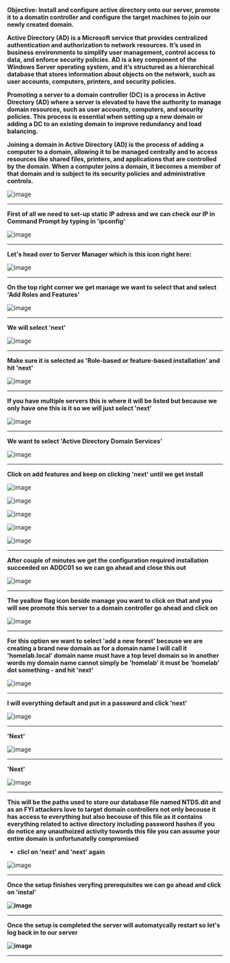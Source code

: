 <b>Objective: Install and configure active directory onto our server, promote it to a domatin 
controller and configure the target machines to join our newly created domain.</b>

<b>Active Directory (AD) is a Microsoft service that provides centralized authentication and 
authorization to network resources. It’s used in business environments to simplify user 
management, control access to data, and enforce security policies. AD is a key component of 
the Windows Server operating system, and it’s structured as a hierarchical database that stores 
information about objects on the network, such as user accounts, computers, printers, and 
security policies.</b>

<b>Promoting a server to a domain controller (DC) is a process in Active Directory (AD) where a 
server is elevated to have the authority to manage domain resources, such as user accounts, 
computers, and security policies. This process is essential when setting up a new domain or 
adding a DC to an existing domain to improve redundancy and load balancing.</b>

<b>Joining a domain in Active Directory (AD) is the process of adding a computer to a domain, 
allowing it to be managed centrally and to access resources like shared files, printers, and 
applications that are controlled by the domain. When a computer joins a domain, it becomes a 
member of that domain and is subject to its security policies and administrative controls.</b>

![image](https://github.com/Oureyelet/Active-Directory-Home-Lab-Project/assets/69697624/d81c9279-75b3-42da-9f4e-e9b38e5c2a0c)

<hr>

<b>First of all we need to set-up static IP adress and we can check our IP in 
Command Prompt by typing in 'ipconfig'</b>

![image](https://github.com/Oureyelet/Active-Directory-Home-Lab-Project/assets/69697624/6c8af9f6-7d8d-4988-8313-2268c0a53e67)

<hr>

<b>Let's head over to Server Manager which is this icon right here:</b>

![image](https://github.com/Oureyelet/Active-Directory-Home-Lab-Project/assets/69697624/3cd93dc9-7411-4a1a-a0ad-8fe3ce84f288)

<hr>

<b>On the top right corner we get manage we want to select that and select 'Add Roles and Features'</b>

![image](https://github.com/Oureyelet/Active-Directory-Home-Lab-Project/assets/69697624/c4e13d56-3562-4ff7-a062-da8f69dd59ba)

<hr>

<b>We will select 'next'</b>

![image](https://github.com/Oureyelet/Active-Directory-Home-Lab-Project/assets/69697624/1e637f1e-c261-4477-a662-81e75b7da5a1)

<hr>

<b>Make sure it is selected as 'Role-based or feature-based installation' and hit 'next'</b>

![image](https://github.com/Oureyelet/Active-Directory-Home-Lab-Project/assets/69697624/38ebaa98-817e-408d-9971-4265e9335a3a)

<hr>

<b>If you have multiple servers this is where it will be listed but because we only have one 
this is it so we will just select 'next'</b>

![image](https://github.com/Oureyelet/Active-Directory-Home-Lab-Project/assets/69697624/ca34dc82-e9c5-428d-b93a-e535bcf81569)

<hr>

<b>We want to select 'Active Directory Domain Services'</b>

![image](https://github.com/Oureyelet/Active-Directory-Home-Lab-Project/assets/69697624/e280fc79-ff07-4dcc-90b7-733eea5ae786)

<hr>

<b>Click on add features and keep on clicking 'next' until we get install</b>

![image](https://github.com/Oureyelet/Active-Directory-Home-Lab-Project/assets/69697624/c2c271ed-28c5-4214-a02e-043e3df1a7d3)

![image](https://github.com/Oureyelet/Active-Directory-Home-Lab-Project/assets/69697624/c9212ae9-7deb-4e22-b014-1e1ecec178ca)

![image](https://github.com/Oureyelet/Active-Directory-Home-Lab-Project/assets/69697624/b653d532-34f4-4099-b39c-c2425e40a58e)

![image](https://github.com/Oureyelet/Active-Directory-Home-Lab-Project/assets/69697624/c9462c7d-31a6-4545-835e-bfc5b15373cd)

![image](https://github.com/Oureyelet/Active-Directory-Home-Lab-Project/assets/69697624/67d3f548-21e5-42b4-bfd1-eae55fafe9ab)

<hr>

<b>After couple of minutes we get the configuration required installation succeeded on ADDC01 so we can go 
ahead and close this out</b>

![image](https://github.com/Oureyelet/Active-Directory-Home-Lab-Project/assets/69697624/6aaf3828-f77d-4f5d-af84-284a7e27b811)

<hr>

<b>The yeallow flag icon beside manage you want to click on that and you will see promote this server to a 
domain controller go ahead and click on</b>

![image](https://github.com/Oureyelet/Active-Directory-Home-Lab-Project/assets/69697624/fc5a1f1c-4071-48da-b958-813ccfb4df8c)

<hr>

<b>For this option we want to select 'add a new forest' becouse we are creating a brand new domain
as for a domain name I will call it 'homelab.local' domain name must have a top level domain so
in another words my domain name cannot simply be 'homelab' it must be 'homelab' dot something - and hit 'next'</b>

![image](https://github.com/Oureyelet/Active-Directory-Home-Lab-Project/assets/69697624/171b7f0e-c6c0-4181-8ed9-934f3def8315)

<hr>

<b>I will everything default and put in a password and click 'next'</b>

![image](https://github.com/Oureyelet/Active-Directory-Home-Lab-Project/assets/69697624/a201e110-984b-4c0b-a544-717e7ff32b9d)

<hr>

<b>'Next'</b>

![image](https://github.com/Oureyelet/Active-Directory-Home-Lab-Project/assets/69697624/1e70be55-e844-43bf-8e31-79aaf70a31d3)

<hr>

<b>'Next'</b>

![image](https://github.com/Oureyelet/Active-Directory-Home-Lab-Project/assets/69697624/0f5fc3da-62a1-4d2a-b02e-6183ca87ecfd)

<hr>

<b>This will be the paths used to store our database file named NTDS.dit and as an FYI attackers 
love to target domain controllers not only becouse it has access to everything but also becouse of 
this file as it contains everything related to active directory including password hashes if you 
do notice any unauthoized activity towords this file you can assume your entire domain is unfortunatelly compromised
 - clicl on 'next' and 'next' again</b>

 ![image](https://github.com/Oureyelet/Active-Directory-Home-Lab-Project/assets/69697624/b93c4db7-43aa-4c51-b313-2f42c47155d7)

<hr>

<b>Once the setup finishes veryfing prerequisites we can go ahead and click on 'instal'<b>

![image](https://github.com/Oureyelet/Active-Directory-Home-Lab-Project/assets/69697624/e783d9fc-17b5-45cb-b611-c423f9adede3)

<hr>

<b>Once the setup is completed the server will automatycally restart so let's log back in to our server</b>

![image](https://github.com/Oureyelet/Active-Directory-Home-Lab-Project/assets/69697624/f181053e-cb2f-489c-a71e-711339b85402)

<hr>

<b></b>
